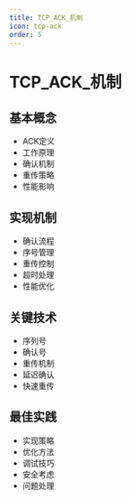 ```yaml
---
title: TCP_ACK_机制
icon: tcp-ack
order: 5
---
```


# TCP_ACK_机制

## 基本概念
- ACK定义
- 工作原理
- 确认机制
- 重传策略
- 性能影响

## 实现机制
- 确认流程
- 序号管理
- 重传控制
- 超时处理
- 性能优化

## 关键技术
- 序列号
- 确认号
- 重传机制
- 延迟确认
- 快速重传

## 最佳实践
- 实现策略
- 优化方法
- 调试技巧
- 安全考虑
- 问题处理
